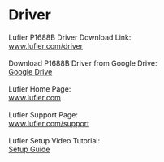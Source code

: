 # Driver


Lufier P1688B Driver Download Link:
<br />
<a href="https://www.lufier.com/driver">www.lufier.com/driver</a>
<br />
<br />
Download  P1688B Driver from Google Drive:
<br />
<a href="https://drive.google.com/drive/folders/1H_pj3VSdV9WewDvET96OkiUd_UdSaq_C?usp=sharing">Google Drive</a>
<br />
<br />
Lufier Home Page:
<br />
<a href="https://www.lufier.com">www.lufier.com</a>
<br />
<br />
Lufier Support Page:
<br />
<a href="https://www.lufier.com/support">www.lufier.com/support</a>
<br />
<br />
Lufier Setup Video Tutorial:
<br />
<a href="https://www.lufier.com/home-printersetupguide">Setup Guide</a>
